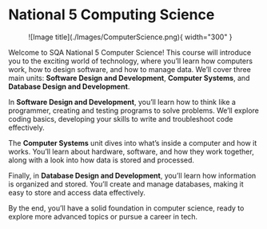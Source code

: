 # National 5 Computing Science

<figure markdown="span">
  ![Image title](./Images/ComputerScience.png){ width="300" }
  <figcaption></figcaption>
</figure>

Welcome to SQA National 5 Computer Science! This course will introduce you to the exciting world of technology, where you’ll learn how computers work, how to design software, and how to manage data. We’ll cover three main units: **Software Design and Development**, **Computer Systems**, and **Database Design and Development**.

In **Software Design and Development**, you’ll learn how to think like a programmer, creating and testing programs to solve problems. We’ll explore coding basics, developing your skills to write and troubleshoot code effectively.

The **Computer Systems** unit dives into what’s inside a computer and how it works. You’ll learn about hardware, software, and how they work together, along with a look into how data is stored and processed.

Finally, in **Database Design and Development**, you’ll learn how information is organized and stored. You’ll create and manage databases, making it easy to store and access data effectively.

By the end, you’ll have a solid foundation in computer science, ready to explore more advanced topics or pursue a career in tech.
